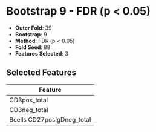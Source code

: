 # Bootstrap 9 - FDR (p < 0.05)

- **Outer Fold**: 39
- **Bootstrap**: 9
- **Method**: FDR (p < 0.05)
- **Fold Seed**: 88
- **Features Selected**: 3

## Selected Features

| Feature |
|---------|
| CD3pos_total |
| CD3neg_total |
| Bcells CD27posIgDneg_total |
